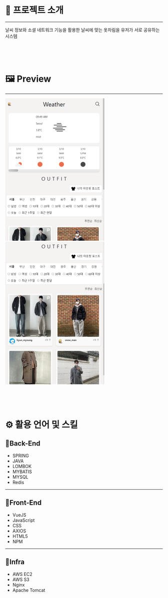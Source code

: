 # 📖 프로젝트 소개 
---
 날씨 정보와 소셜 네트워크 기능을 활용한 날씨에 맞는 옷차림을 유저가 서로 공유하는 시스템
<br/>
<br/>
<br/>
<br/>
<br/>

 # 🖼️ Preview
 ---
 ![프리뷰](https://github.com/HyunmyoungLee/weather/blob/main/Front/src/images/preview1.png)
 ![프리뷰](https://github.com/HyunmyoungLee/weather/blob/main/Front/src/images/preview2.png)

<br/>
<br/>
<br/>

 # ⚙️ 활용 언어 및 스킬

 ##  📍Back-End
 - SPRING
 - JAVA
 - LOMBOK
 - MYBATIS
 - MYSQL
 - Redis
---
## 📍Front-End
- VueJS
- JavaScript
- CSS
- AXIOS
- HTML5
- NPM
---
## 📍Infra
- AWS EC2
- AWS S3
- Nginx
- Apache Tomcat
 
